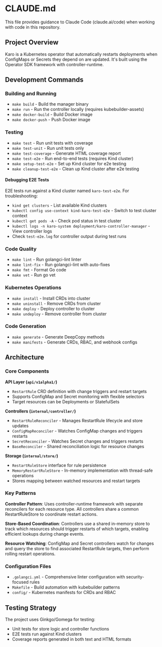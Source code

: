 # CLAUDE.md

This file provides guidance to Claude Code (claude.ai/code) when working with code in this repository.

## Project Overview

Karo is a Kubernetes operator that automatically restarts deployments when ConfigMaps or Secrets they depend on are updated. It's built using the Operator SDK framework with controller-runtime.

## Development Commands

### Building and Running
- `make build` - Build the manager binary
- `make run` - Run the controller locally (requires kubebuilder-assets)
- `make docker-build` - Build Docker image
- `make docker-push` - Push Docker image

### Testing
- `make test` - Run unit tests with coverage
- `make test-unit` - Run unit tests only
- `make test-coverage` - Generate HTML coverage report
- `make test-e2e` - Run end-to-end tests (requires Kind cluster)
- `make setup-test-e2e` - Set up Kind cluster for e2e testing
- `make cleanup-test-e2e` - Clean up Kind cluster after e2e testing

#### Debugging E2E Tests
E2E tests run against a Kind cluster named `karo-test-e2e`. For troubleshooting:
- `kind get clusters` - List available Kind clusters
- `kubectl config use-context kind-karo-test-e2e` - Switch to test cluster context
- `kubectl get pods -A` - Check pod status in test cluster
- `kubectl logs -n karo-system deployment/karo-controller-manager` - View controller logs
- Check `test-e2e.log` for controller output during test runs

### Code Quality
- `make lint` - Run golangci-lint linter
- `make lint-fix` - Run golangci-lint with auto-fixes
- `make fmt` - Format Go code
- `make vet` - Run go vet

### Kubernetes Operations
- `make install` - Install CRDs into cluster
- `make uninstall` - Remove CRDs from cluster
- `make deploy` - Deploy controller to cluster
- `make undeploy` - Remove controller from cluster

### Code Generation
- `make generate` - Generate DeepCopy methods
- `make manifests` - Generate CRDs, RBAC, and webhook configs

## Architecture

### Core Components

**API Layer (`api/v1alpha1/`)**
- `RestartRule` CRD definition with change triggers and restart targets
- Supports ConfigMap and Secret monitoring with flexible selectors
- Target resources can be Deployments or StatefulSets

**Controllers (`internal/controller/`)**
- `RestartRuleReconciler` - Manages RestartRule lifecycle and store updates
- `ConfigMapReconciler` - Watches ConfigMap changes and triggers restarts
- `SecretReconciler` - Watches Secret changes and triggers restarts
- `BaseReconciler` - Shared reconciliation logic for resource changes

**Storage (`internal/store/`)**
- `RestartRuleStore` interface for rule persistence
- `MemoryRestartRuleStore` - In-memory implementation with thread-safe operations
- Stores mapping between watched resources and restart targets

### Key Patterns

**Controller Pattern**: Uses controller-runtime framework with separate reconcilers for each resource type. All controllers share a common RestartRuleStore to coordinate restart actions.

**Store-Based Coordination**: Controllers use a shared in-memory store to track which resources should trigger restarts of which targets, enabling efficient lookups during change events.

**Resource Watching**: ConfigMap and Secret controllers watch for changes and query the store to find associated RestartRule targets, then perform rolling restart operations.

### Configuration Files

- `.golangci.yml` - Comprehensive linter configuration with security-focused rules
- `Makefile` - Build automation with kubebuilder patterns
- `config/` - Kubernetes manifests for CRDs and RBAC

## Testing Strategy

The project uses Ginkgo/Gomega for testing:
- Unit tests for store logic and controller functions
- E2E tests run against Kind clusters
- Coverage reports generated in both text and HTML formats